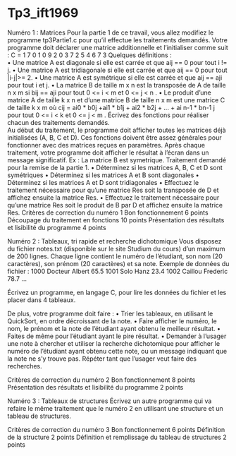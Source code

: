 # Tp3_ift1969
Numéro 1 : Matrices 
Pour la partie 1 de ce travail, vous allez modifiez le programme tp3Partie1.c pour qu’il effectue les traitements demandés.
Votre programme doit déclarer une matrice additionnelle et l’initialiser comme suit :
C = 	1 7 0 1	
	0 9 2 0	
	3 7 2 5	
	4 6 7 3
Quelques définitions :		
•	Une matrice A est diagonale si elle est carrée et que aij == 0 pour tout i != j.
•	Une matrice A est tridiagonale si elle est carrée et que aij == 0 pour tout |i-j|>= 2.
•	Une matrice A est symétrique si elle est carrée et que aij == aji pour tout i et j.
•	La matrice B de taille m x n est la transposée de A de taille n x m si bij == aji pour tout 0 <= i < m et 0 <= j < n .
•	Le produit d’une matrice A de taille k x n et d’une matrice B de taille n x m est une matrice C de taille k x m où  cij = ai0 * b0j +ai1 * b1j + ai2 * b2j  + ... + ai n-1 * bn-1 j pour tout 0 <= i < k et 0 <= j < m .
Écrivez des fonctions pour réaliser chacun des traitements demandés.  
Au début du traitement, le programme doit afficher toutes les matrices déjà initialisées (A, B, C et D). Ces fonctions doivent être assez générales pour fonctionner avec des matrices reçues en paramètres.
Après chaque traitement, votre programme doit afficher le résultat à l’écran dans un message significatif.
Ex : La matrice B est symetrique.
Traitement demandé pour la remise de la partie 1.
•	Déterminez si les matrices A, B, C et D sont symétriques
•	Déterminez si les matrices A et B sont diagonales
•	Déterminez si les matrices A et D sont tridiagonales
•	Effectuez le traitement nécessaire pour qu’une matrice Res soit la transposée de D et affichez ensuite la matrice Res.
•	Effectuez le traitement nécessaire pour qu’une matrice Res soit le produit de B par D et affichez ensuite la matrice Res.
Critères de correction du numéro 1
Bon fonctionnement	6 points
Découpage du traitement en fonctions	10 points
Présentation des résultats et lisibilité du programme	4 points


Numéro 2 : Tableaux, tri rapide et recherche dichotomique 
Vous disposez du fichier notes.txt (disponible sur le site Studium du cours) d’un maximum de 200 lignes.  Chaque ligne contient le numéro de l’étudiant, son nom (20 caractères), son prénom (20 caractères) et sa note.
Exemple de données du fichier :
1000 Docteur             Albert              65.5
1001 Solo                Hanz                23.4
1002 Caillou             Frederic            78.7
…

Écrivez un programme, en langage C, pour lire les données du fichier et les placer dans 4 tableaux.

De plus, votre programme doit faire :
•	Trier les tableaux, en utilisant le QuickSort, en ordre décroissant de la note.
•	Faire afficher le numéro, le nom, le prénom et la note de l’étudiant ayant obtenu le meilleur résultat.
•	Faites de même pour l’étudiant ayant le pire résultat. 
•	Demander à l’usager une note à chercher et utiliser la recherche dichotomique pour afficher le numéro de l’étudiant ayant obtenu cette note, ou un message indiquant que la note ne s’y trouve pas. Répéter tant que l’usager veut faire des recherches.

Critères de correction du numéro 2
Bon fonctionnement	8 points
Présentation des résultats et lisibilité du programme	2 points

 
Numéro 3 : Tableaux de structures 
Écrivez un autre programme qui va refaire le même traitement que le numéro 2 en utilisant une structure et un tableau de structures.

Critères de correction du numéro 3
Bon fonctionnement	6 points
Définition de la structure	2 points
Définition et remplissage du tableau de structures	2 points

